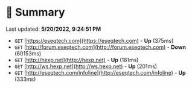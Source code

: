 # 📖 Summary
Last updated: **5/20/2022, 9:24:51 PM**

- `GET` [https://eseqtech.com](https://eseqtech.com) - **Up** (375ms)
- `GET` [http://forum.eseqtech.com](http://forum.eseqtech.com) - **Down** (60153ms)
- `GET` [http://hexp.net](http://hexp.net) - **Up** (181ms)
- `GET` [http://ws.hexp.net](http://ws.hexp.net) - **Up** (201ms)
- `GET` [http://eseqtech.com/infoline](http://eseqtech.com/infoline) - **Up** (333ms)
